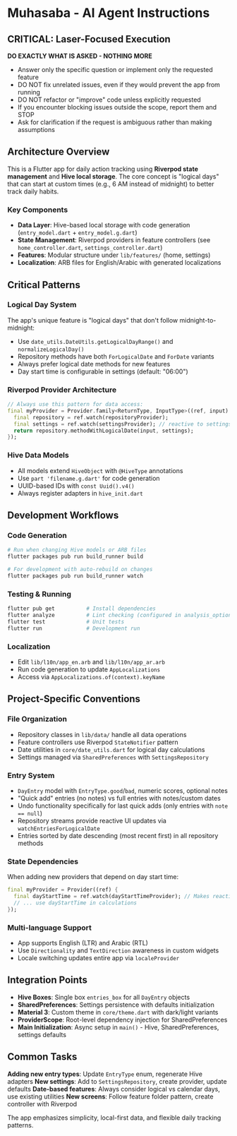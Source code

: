 # Muhasaba - AI Agent Instructions

## CRITICAL: Laser-Focused Execution

**DO EXACTLY WHAT IS ASKED - NOTHING MORE**

- Answer only the specific question or implement only the requested feature
- DO NOT fix unrelated issues, even if they would prevent the app from running
- DO NOT refactor or "improve" code unless explicitly requested
- If you encounter blocking issues outside the scope, report them and STOP
- Ask for clarification if the request is ambiguous rather than making assumptions

## Architecture Overview

This is a Flutter app for daily action tracking using **Riverpod state management** and **Hive local storage**. The core concept is "logical days" that can start at custom times (e.g., 6 AM instead of midnight) to better track daily habits.

### Key Components

- **Data Layer**: Hive-based local storage with code generation (`entry_model.dart` + `entry_model.g.dart`)
- **State Management**: Riverpod providers in feature controllers (see `home_controller.dart`, `settings_controller.dart`)
- **Features**: Modular structure under `lib/features/` (home, settings)
- **Localization**: ARB files for English/Arabic with generated localizations

## Critical Patterns

### Logical Day System

The app's unique feature is "logical days" that don't follow midnight-to-midnight:

- Use `date_utils.DateUtils.getLogicalDayRange()` and `normalizeLogicalDay()`
- Repository methods have both `ForLogicalDate` and `ForDate` variants
- Always prefer logical date methods for new features
- Day start time is configurable in settings (default: "06:00")

### Riverpod Provider Architecture

```dart
// Always use this pattern for data access:
final myProvider = Provider.family<ReturnType, InputType>((ref, input) {
  final repository = ref.watch(repositoryProvider);
  final settings = ref.watch(settingsProvider); // reactive to settings changes
  return repository.methodWithLogicalDate(input, settings);
});
```

### Hive Data Models

- All models extend `HiveObject` with `@HiveType` annotations
- Use `part 'filename.g.dart'` for code generation
- UUID-based IDs with `const Uuid().v4()`
- Always register adapters in `hive_init.dart`

## Development Workflows

### Code Generation

```bash
# Run when changing Hive models or ARB files
flutter packages pub run build_runner build

# For development with auto-rebuild on changes
flutter packages pub run build_runner watch
```

### Testing & Running

```bash
flutter pub get          # Install dependencies
flutter analyze          # Lint checking (configured in analysis_options.yaml)
flutter test             # Unit tests
flutter run              # Development run
```

### Localization

- Edit `lib/l10n/app_en.arb` and `lib/l10n/app_ar.arb`
- Run code generation to update `AppLocalizations`
- Access via `AppLocalizations.of(context).keyName`

## Project-Specific Conventions

### File Organization

- Repository classes in `lib/data/` handle all data operations
- Feature controllers use Riverpod `StateNotifier` pattern
- Date utilities in `core/date_utils.dart` for logical day calculations
- Settings managed via `SharedPreferences` with `SettingsRepository`

### Entry System

- `DayEntry` model with `EntryType.good`/`bad`, numeric scores, optional notes
- "Quick add" entries (no notes) vs full entries with notes/custom dates
- Undo functionality specifically for last quick adds (only entries with `note == null`)
- Repository streams provide reactive UI updates via `watchEntriesForLogicalDate`
- Entries sorted by date descending (most recent first) in all repository methods

### State Dependencies

When adding new providers that depend on day start time:

```dart
final myProvider = Provider((ref) {
  final dayStartTime = ref.watch(dayStartTimeProvider); // Makes reactive
  // ... use dayStartTime in calculations
});
```

### Multi-language Support

- App supports English (LTR) and Arabic (RTL)
- Use `Directionality` and `TextDirection` awareness in custom widgets
- Locale switching updates entire app via `localeProvider`

## Integration Points

- **Hive Boxes**: Single box `entries_box` for all `DayEntry` objects
- **SharedPreferences**: Settings persistence with defaults initialization
- **Material 3**: Custom theme in `core/theme.dart` with dark/light variants
- **ProviderScope**: Root-level dependency injection for SharedPreferences
- **Main Initialization**: Async setup in `main()` - Hive, SharedPreferences, settings defaults

## Common Tasks

**Adding new entry types**: Update `EntryType` enum, regenerate Hive adapters
**New settings**: Add to `SettingsRepository`, create provider, update defaults
**Date-based features**: Always consider logical vs calendar days, use existing utilities
**New screens**: Follow feature folder pattern, create controller with Riverpod

The app emphasizes simplicity, local-first data, and flexible daily tracking patterns.
